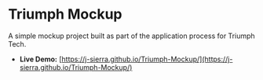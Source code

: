 # Triumph Mockup

A simple mockup project built as part of the application process for Triumph Tech.

- **Live Demo:** [https://j-sierra.github.io/Triumph-Mockup/](https://j-sierra.github.io/Triumph-Mockup/)
